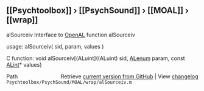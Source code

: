 ## [[Psychtoolbox]] &#8250; [[PsychSound]] &#8250; [[MOAL]] &#8250; [[wrap]]

alSourceiv  Interface to [OpenAL](OpenAL) function alSourceiv  
  
usage:  alSourceiv( sid, param, values )  
  
C function:  void alSourceiv[(ALuint]((ALuint) sid, [ALenum](ALenum) param, const [ALint](ALint)\* values)  




<div class="code_header" style="text-align:right;">
  <span style="float:left;">Path&nbsp;&nbsp;</span> <span class="counter">Retrieve <a href=
  "https://raw.github.com/Psychtoolbox-3/Psychtoolbox-3/beta/Psychtoolbox/PsychSound/MOAL/wrap/alSourceiv.m">current version from GitHub</a> | View <a href=
  "https://github.com/Psychtoolbox-3/Psychtoolbox-3/commits/beta/Psychtoolbox/PsychSound/MOAL/wrap/alSourceiv.m">changelog</a></span>
</div>
<div class="code">
  <code>Psychtoolbox/PsychSound/MOAL/wrap/alSourceiv.m</code>
</div>

